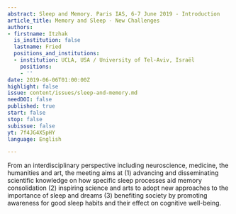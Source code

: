 ```yaml
---
abstract: Sleep and Memory. Paris IAS, 6-7 June 2019 - Introduction
article_title: Memory and Sleep - New Challenges
authors:
- firstname: Itzhak
  is_institution: false
  lastname: Fried
  positions_and_institutions:
  - institution: UCLA, USA / University of Tel-Aviv, Israël
    positions:
    - ''
date: 2019-06-06T01:00:00Z
highlight: false
issue: content/issues/sleep-and-memory.md
needDOI: false
published: true
start: false
stop: false
subissue: false
yt: 7f4JG4X5pHY
language: English

---
```

From an interdisciplinary perspective including neuroscience, medicine, the humanities and art, the meeting aims at (1) advancing and disseminating scientific knowledge on how specific sleep processes aid memory consolidation (2) inspiring science and arts to adopt new approaches to the importance of sleep and dreams (3) benefiting society by promoting awareness for good sleep habits and their effect on cognitive well-being.

<Youtube yt="7f4JG4X5pHY" caption="Itzhak Fried (UCLA / Tel-Aviv University)" start="false" stop="false"></Youtube>